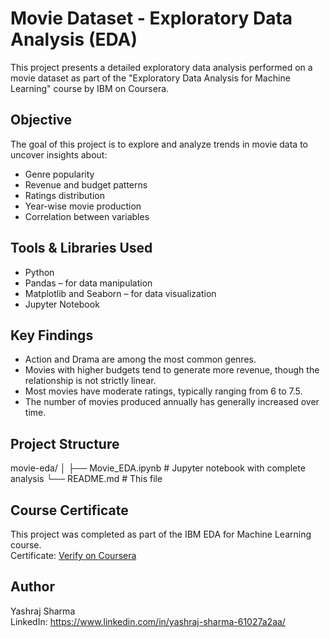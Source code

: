 # Movie Dataset - Exploratory Data Analysis (EDA)

This project presents a detailed exploratory data analysis performed on a movie dataset as part of the "Exploratory Data Analysis for Machine Learning" course by IBM on Coursera.

## Objective

The goal of this project is to explore and analyze trends in movie data to uncover insights about:

- Genre popularity
- Revenue and budget patterns
- Ratings distribution
- Year-wise movie production
- Correlation between variables

## Tools & Libraries Used

- Python
- Pandas – for data manipulation
- Matplotlib and Seaborn – for data visualization
- Jupyter Notebook

## Key Findings

- Action and Drama are among the most common genres.
- Movies with higher budgets tend to generate more revenue, though the relationship is not strictly linear.
- Most movies have moderate ratings, typically ranging from 6 to 7.5.
- The number of movies produced annually has generally increased over time.

## Project Structure

movie-eda/
│
├── Movie_EDA.ipynb # Jupyter notebook with complete analysis
└── README.md # This file

## Course Certificate

This project was completed as part of the IBM EDA for Machine Learning course.  
Certificate: [Verify on Coursera](https://coursera.org/verify/Y503FPYQVN8C)

## Author

Yashraj Sharma  
LinkedIn: https://www.linkedin.com/in/yashraj-sharma-61027a2aa/

